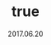 ---
wip: "True"
id: "17835"
title:
  de: "Vergilbte Gaganaleder-Karte"
  en: "Timeworn Gaganaskin Map"
  fr: "Vieille carte en peau de gagana"
  ja: "古ぼけた地図G9"
  cn: "陈旧的迦迦纳怪鸟革地图"
  ko: "9등급 오래된 지도"
layout: treasuremap
page_type: guide
categories: "treasuremap"
instanceType: "treasuremap"
date: "2017.06.20"
patchNumber: "4.0"
patchName: "Stormblood"
expac: "sb"
image: "/assets/img/content/klassen/Chocobo.webp"
terms:
    - term: "TreasureMaps"
    - term: "Stormblood"
sortid: 12
order: 12
plvl: 70
slug: "vergilbte_gaganaleder_karte"
maxpartysize: 1
zones:
  - zonename: "The Fringes"
    fullimage: "/assets/img/treasuremaps/Vergilbte Gaganaleder-Karte/Abanisches Grenzland/Abanisches Grenzland.webp"
    subimage:
      - "/assets/img/treasuremaps/Vergilbte Gaganaleder-Karte/Abanisches Grenzland/A.webp"
      - "/assets/img/treasuremaps/Vergilbte Gaganaleder-Karte/Abanisches Grenzland/B.webp"
      - "/assets/img/treasuremaps/Vergilbte Gaganaleder-Karte/Abanisches Grenzland/C.webp"
      - "/assets/img/treasuremaps/Vergilbte Gaganaleder-Karte/Abanisches Grenzland/D.webp"
      - "/assets/img/treasuremaps/Vergilbte Gaganaleder-Karte/Abanisches Grenzland/E.webp"
      - "/assets/img/treasuremaps/Vergilbte Gaganaleder-Karte/Abanisches Grenzland/F.webp"
      - "/assets/img/treasuremaps/Vergilbte Gaganaleder-Karte/Abanisches Grenzland/G.webp"
      - "/assets/img/treasuremaps/Vergilbte Gaganaleder-Karte/Abanisches Grenzland/H.webp"
  - zonename: "The Peaks"
    fullimage: "/assets/img/treasuremaps/Vergilbte Gaganaleder-Karte/Die Zinnen/Die Zinnen.webp"
    subimage:
      - "/assets/img/treasuremaps/Vergilbte Gaganaleder-Karte/Die Zinnen/A.webp"
      - "/assets/img/treasuremaps/Vergilbte Gaganaleder-Karte/Die Zinnen/B.webp"
      - "/assets/img/treasuremaps/Vergilbte Gaganaleder-Karte/Die Zinnen/C.webp"
      - "/assets/img/treasuremaps/Vergilbte Gaganaleder-Karte/Die Zinnen/D.webp"
      - "/assets/img/treasuremaps/Vergilbte Gaganaleder-Karte/Die Zinnen/E.webp"
      - "/assets/img/treasuremaps/Vergilbte Gaganaleder-Karte/Die Zinnen/F.webp"
      - "/assets/img/treasuremaps/Vergilbte Gaganaleder-Karte/Die Zinnen/G.webp"
      - "/assets/img/treasuremaps/Vergilbte Gaganaleder-Karte/Die Zinnen/H.webp"
  - zonename: "The Lochs"
    fullimage: "/assets/img/treasuremaps/Vergilbte Gaganaleder-Karte/Das Fenn/Das Fenn.webp"
    subimage:
      - "/assets/img/treasuremaps/Vergilbte Gaganaleder-Karte/Das Fenn/A.webp"
      - "/assets/img/treasuremaps/Vergilbte Gaganaleder-Karte/Das Fenn/B.webp"
      - "/assets/img/treasuremaps/Vergilbte Gaganaleder-Karte/Das Fenn/C.webp"
      - "/assets/img/treasuremaps/Vergilbte Gaganaleder-Karte/Das Fenn/D.webp"
      - "/assets/img/treasuremaps/Vergilbte Gaganaleder-Karte/Das Fenn/E.webp"
      - "/assets/img/treasuremaps/Vergilbte Gaganaleder-Karte/Das Fenn/F.webp"
      - "/assets/img/treasuremaps/Vergilbte Gaganaleder-Karte/Das Fenn/G.webp"
      - "/assets/img/treasuremaps/Vergilbte Gaganaleder-Karte/Das Fenn/H.webp"
  - zonename: "The Ruby Sea"
    fullimage: "/assets/img/treasuremaps/Vergilbte Gaganaleder-Karte/Rubinsee/Rubinsee.webp"
    subimage:
      - "/assets/img/treasuremaps/Vergilbte Gaganaleder-Karte/Rubinsee/A.webp"
      - "/assets/img/treasuremaps/Vergilbte Gaganaleder-Karte/Rubinsee/B.webp"
      - "/assets/img/treasuremaps/Vergilbte Gaganaleder-Karte/Rubinsee/C.webp"
      - "/assets/img/treasuremaps/Vergilbte Gaganaleder-Karte/Rubinsee/D.webp"
      - "/assets/img/treasuremaps/Vergilbte Gaganaleder-Karte/Rubinsee/E.webp"
      - "/assets/img/treasuremaps/Vergilbte Gaganaleder-Karte/Rubinsee/F.webp"
      - "/assets/img/treasuremaps/Vergilbte Gaganaleder-Karte/Rubinsee/G.webp"
      - "/assets/img/treasuremaps/Vergilbte Gaganaleder-Karte/Rubinsee/H.webp"
  - zonename: "Yanxia"
    fullimage: "/assets/img/treasuremaps/Vergilbte Gaganaleder-Karte/Yanxia/Yanxia.webp"
    subimage:
      - "/assets/img/treasuremaps/Vergilbte Gaganaleder-Karte/Yanxia/A.webp"
      - "/assets/img/treasuremaps/Vergilbte Gaganaleder-Karte/Yanxia/B.webp"
      - "/assets/img/treasuremaps/Vergilbte Gaganaleder-Karte/Yanxia/C.webp"
      - "/assets/img/treasuremaps/Vergilbte Gaganaleder-Karte/Yanxia/D.webp"
      - "/assets/img/treasuremaps/Vergilbte Gaganaleder-Karte/Yanxia/E.webp"
      - "/assets/img/treasuremaps/Vergilbte Gaganaleder-Karte/Yanxia/F.webp"
      - "/assets/img/treasuremaps/Vergilbte Gaganaleder-Karte/Yanxia/G.webp"
      - "/assets/img/treasuremaps/Vergilbte Gaganaleder-Karte/Yanxia/H.webp"
  - zonename: "The Azim Steppe"
    fullimage: "/assets/img/treasuremaps/Vergilbte Gaganaleder-Karte/Azim-Steppe/Azim-Steppe.webp"
    subimage:
      - "/assets/img/treasuremaps/Vergilbte Gaganaleder-Karte/Azim-Steppe/A.webp"
      - "/assets/img/treasuremaps/Vergilbte Gaganaleder-Karte/Azim-Steppe/B.webp"
      - "/assets/img/treasuremaps/Vergilbte Gaganaleder-Karte/Azim-Steppe/C.webp"
      - "/assets/img/treasuremaps/Vergilbte Gaganaleder-Karte/Azim-Steppe/D.webp"
      - "/assets/img/treasuremaps/Vergilbte Gaganaleder-Karte/Azim-Steppe/E.webp"
      - "/assets/img/treasuremaps/Vergilbte Gaganaleder-Karte/Azim-Steppe/F.webp"
      - "/assets/img/treasuremaps/Vergilbte Gaganaleder-Karte/Azim-Steppe/G.webp"
      - "/assets/img/treasuremaps/Vergilbte Gaganaleder-Karte/Azim-Steppe/H.webp"
---